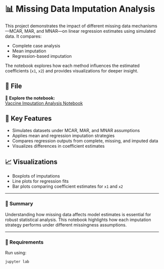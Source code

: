 # 📊 Missing Data Imputation Analysis

This project demonstrates the impact of different missing data mechanisms—MCAR, MAR, and MNAR—on linear regression estimates using simulated data. It compares:

- Complete case analysis
- Mean imputation
- Regression-based imputation

The notebook explores how each method influences the estimated coefficients (`x1`, `x2`) and provides visualizations for deeper insight.

## 📁 File

📎 **Explore the notebook:**  
[Vaccine Imputation Analysis Notebook](https://github.com/lukahere007/missing-data-imputation-analysis/blob/main/missing_data_imputation_analysis.ipynb)

## 📌 Key Features

- Simulates datasets under MCAR, MAR, and MNAR assumptions
- Applies mean and regression imputation strategies
- Compares regression outputs from complete, missing, and imputed data
- Visualizes differences in coefficient estimates

## 📈 Visualizations

- Boxplots of imputations
- Line plots for regression fits
- Bar plots comparing coefficient estimates for `x1` and `x2`

---

### 🧠 Summary

Understanding how missing data affects model estimates is essential for robust statistical analysis. This notebook highlights how each imputation strategy performs under different missingness assumptions.

---

### 🔧 Requirements

Run using:

```bash
jupyter lab


